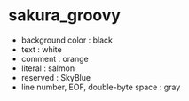 sakura_groovy
=============
* background color : black
* text : white
* comment : orange
* literal : salmon
* reserved : SkyBlue
* line number, EOF, double-byte space : gray